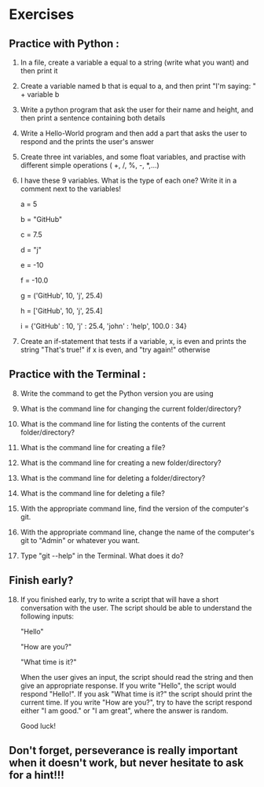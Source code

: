 # Exercises

## Practice with Python :

1) In a file, create a variable a equal to a string (write what you want) and then print it

2) Create a variable named b that is equal to a, and then print "I'm saying: " + variable b

3) Write a python program that ask the user for their name and height, and then print a sentence containing both details

4) Write a Hello-World program and then add a part that asks the user to respond and the prints the user's answer

5) Create three int variables, and some float variables, and practise with different simple operations ( +, /, %, -, *,...)

6) I have these 9 variables. What is the type of each one? Write it in a comment next to the variables!

    a = 5

    b = "GitHub"
    
    c = 7.5
    
    d = "j"
    
    e = -10
    
    f = -10.0
    
    g = ('GitHub', 10, 'j', 25.4)
    
    h = ['GitHub', 10, 'j', 25.4]
    
    i = {'GitHub' : 10, 'j' : 25.4, 'john' : 'help', 100.0 : 34}

7) Create an if-statement that tests if a variable, x, is even and prints the string "That's true!" if x is even, and "try again!" otherwise 

## Practice with the Terminal : 

8) Write the command to get the Python version you are using

9) What is the command line for changing the current folder/directory?

10) What is the command line for listing the contents of the current folder/directory?

11) What is the command line for creating a file?

12) What is the command line for creating a new folder/directory?

13) What is the command line for deleting a folder/directory?

14) What is the command line for deleting a file?

15) With the appropriate command line, find the version of the computer's git.

16) With the appropriate command line, change the name of the computer's git to "Admin" or whatever you want.

17) Type "git --help" in the Terminal. What does it do?

## Finish early?

18) If you finished early, try to write a script that will have a short conversation with the user. The script should be able to understand the following inputs:

    "Hello"

    "How are you?"

    "What time is it?"

    When the user gives an input, the script should read the string and then give an appropriate response. If you write         "Hello", the script would respond "Hello!". If you ask "What time is it?" the script should print the current time. If       you write "How are you?", try to have the script respond either "I am good." or "I am great", where the answer is           random. 

    Good luck!
    
## Don't forget, perseverance is really important when it doesn't work, but never hesitate to ask for a hint!!! 
